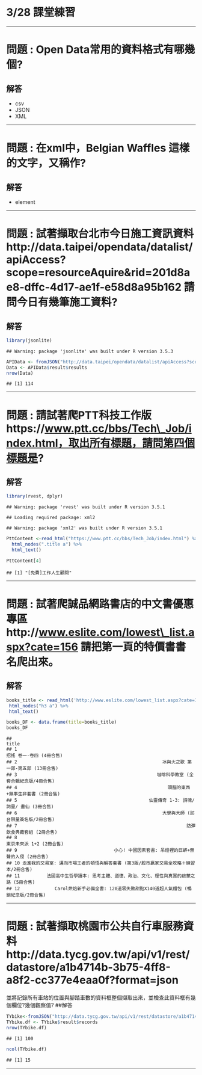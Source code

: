 3/28 課堂練習
================

------------------------------------------------------------------------

**問題** : Open Data常用的資料格式有哪幾個?
===========================================

解答
----

-   csv
-   JSON
-   XML

------------------------------------------------------------------------

**問題** : 在xml中，<name>Belgian Waffles</name> 這樣的文字，又稱作?
====================================================================

解答
----

-   element

------------------------------------------------------------------------

**問題** : 試著擷取台北市今日施工資訊資料http://data.taipei/opendata/datalist/apiAccess?scope=resourceAquire&rid=201d8ae8-dffc-4d17-ae1f-e58d8a95b162 請問今日有幾筆施工資料?
=============================================================================================================================================================================

解答
----

``` r
library(jsonlite)
```

    ## Warning: package 'jsonlite' was built under R version 3.5.3

``` r
APIData <- fromJSON("http://data.taipei/opendata/datalist/apiAccess?scope=resourceAquire&rid=201d8ae8-dffc-4d17-ae1f-e58d8a95b162")
Data <- APIData$result$results
nrow(Data)
```

    ## [1] 114

------------------------------------------------------------------------

**問題** : 請試著爬PTT科技工作版https://www.ptt.cc/bbs/Tech\_Job/index.html，取出所有標題，請問第四個標題是?
============================================================================================================

解答
----

``` r
library(rvest, dplyr)
```

    ## Warning: package 'rvest' was built under R version 3.5.1

    ## Loading required package: xml2

    ## Warning: package 'xml2' was built under R version 3.5.1

``` r
PttContent <-read_html("https://www.ptt.cc/bbs/Tech_Job/index.html") %>% 
  html_nodes(".title a") %>%
  html_text()

PttContent[4]
```

    ## [1] "[免費]工作人生顧問"

------------------------------------------------------------------------

**問題** : 試著爬誠品網路書店的中文書優惠專區http://www.eslite.com/lowest\_list.aspx?cate=156 請把第一頁的特價書書名爬出來。
============================================================================================================================

解答
----

``` r
books_title <- read_html('http://www.eslite.com/lowest_list.aspx?cate=156') %>%
 html_nodes("h3 a") %>%
 html_text()

books_DF <- data.frame(title=books_title)
books_DF
```

    ##                                                                                      title
    ## 1                                                                 招搖 卷一-卷四 (4冊合售)
    ## 2                                                      冰與火之歌 第一部-第五部 (13冊合售)
    ## 3                                                    咖啡科學教室 (全套合輯紀念版/4冊合售)
    ## 4                                                        頭腦的東西+無事生非套書 (2冊合售)
    ## 5                                                 仙靈傳奇 1-3: 詩魂/ 詞靈/ 畫仙 (3冊合售)
    ## 6                                                      大學與大師 (訪台限量簽名版/2冊合售)
    ## 7                                                               防彈飲食典藏套組 (2冊合售)
    ## 8                                                                 東京未來派 1+2 (2冊合售)
    ## 9                                    小心! 中國因素套書: 吊燈裡的巨蟒+無聲的入侵 (2冊合售)
    ## 10 走進我的交易室: 邁向市場王者的頓悟與解答套書 (第3版/股市贏家交易全攻略＋練習本/2冊合售)
    ## 11          法國高中生哲學讀本: 思考主體、道德、政治、文化、理性與真實的啟蒙之路 (5冊合售)
    ## 12             Carol烘焙新手必備全書: 120道零失敗甜點X140道超人氣麵包 (暢銷紀念版/2冊合售)

------------------------------------------------------------------------

**問題** : 試著擷取桃園市公共自行車服務資料http://data.tycg.gov.tw/api/v1/rest/datastore/a1b4714b-3b75-4ff8-a8f2-cc377e4eaa0f?format=json
=========================================================================================================================================

並將記錄所有車站的位置與腳踏車數的資料框整個擷取出來，並檢查此資料框有幾個欄位?幾個觀察值? \#\#解答

``` r
TYbike<-fromJSON("http://data.tycg.gov.tw/api/v1/rest/datastore/a1b4714b-3b75-4ff8-a8f2-cc377e4eaa0f?format=json")
TYbike.df <- TYbike$result$records
nrow(TYbike.df)
```

    ## [1] 100

``` r
ncol(TYbike.df)
```

    ## [1] 15

------------------------------------------------------------------------
